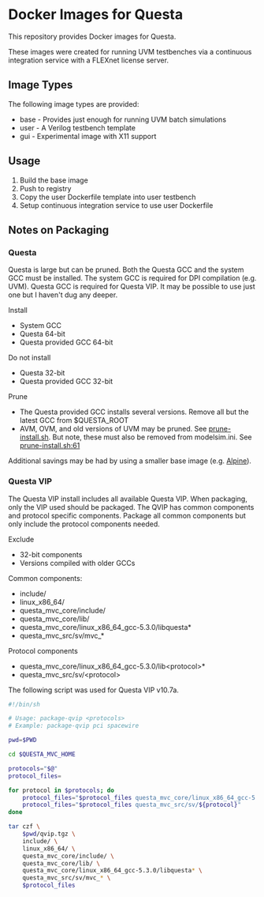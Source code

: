 # Docker Images for Questa

This repository provides Docker images for Questa.

These images were created for running UVM testbenches via a continuous
integration service with a FLEXnet license server.

## Image Types

The following image types are provided:

* base - Provides just enough for running UVM batch simulations
* user - A Verilog testbench template
* gui - Experimental image with X11 support

## Usage

1. Build the base image
2. Push to registry
3. Copy the user Dockerfile template into user testbench
4. Setup continuous integration service to use user
   Dockerfile

## Notes on Packaging

### Questa

Questa is large but can be pruned.  Both the Questa GCC and the system GCC must be installed.  The system GCC is required for DPI compilation (e.g. UVM).  Questa GCC is required for Questa VIP.  It may be possible to use just one but I haven't dug any deeper.

Install
* System GCC
* Questa 64-bit
* Questa provided GCC 64-bit

Do not install
* Questa 32-bit
* Questa provided GCC 32-bit

Prune
* The Questa provided GCC installs several versions.  Remove all but the latest GCC from $QUESTA_ROOT
* AVM, OVM, and old versions of UVM may be pruned.  See [prune-install.sh](https://github.com/rfdonnelly/docker-questa/blob/68c9f73136aa959ef42273f03ccf30718bd1c491/2019.1/base/prune-install.sh).  But note, these must also be removed from modelsim.ini.  See [prune-install.sh:61](https://github.com/rfdonnelly/docker-questa/blob/68c9f73136aa959ef42273f03ccf30718bd1c491/2019.1/base/prune-install.sh#L61)

Additional savings may be had by using a smaller base image (e.g. [Alpine](https://hub.docker.com/_/alpine)).

### Questa VIP

The Questa VIP install includes all available Questa VIP.  When packaging, only the VIP used should be packaged.  The QVIP has common components and protocol specific components.  Package all common components but only include the protocol components needed.

Exclude
* 32-bit components
* Versions compiled with older GCCs

Common components:
* include/
* linux_x86_64/
* questa_mvc_core/include/
* questa_mvc_core/lib/
* questa_mvc_core/linux_x86_64_gcc-5.3.0/libquesta*
* questa_mvc_src/sv/mvc_*

Protocol components
* questa_mvc_core/linux_x86_64_gcc-5.3.0/lib\<protocol>*
* questa_mvc_src/sv/\<protocol>
   
The following script was used for Questa VIP v10.7a.

```sh
#!/bin/sh

# Usage: package-qvip <protocols>
# Example: package-qvip pci spacewire

pwd=$PWD

cd $QUESTA_MVC_HOME

protocols="$@"
protocol_files=

for protocol in $protocols; do
    protocol_files="$protocol_files questa_mvc_core/linux_x86_64_gcc-5.3.0/lib${protocol}_*"
    protocol_files="$protocol_files questa_mvc_src/sv/${protocol}"
done

tar czf \
    $pwd/qvip.tgz \
    include/ \
    linux_x86_64/ \
    questa_mvc_core/include/ \
    questa_mvc_core/lib/ \
    questa_mvc_core/linux_x86_64_gcc-5.3.0/libquesta* \
    questa_mvc_src/sv/mvc_* \
    $protocol_files

```
